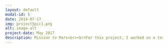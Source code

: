 ```yaml
---
layout: default
modal-id: 5
date: 2014-07-17
img: project5pic1.png
alt: image-alt
project-date: May 2017
description: Mission to Mars<br><br>For this project, I worked on a team of four to create a robot that would compete against other teams to complete five different tasks. To complete this task, I worked on prototyping a machine using SolidWorks as well as working to integrate mechatronics into the robot using LabVIEW. In addition, I worked on fabricating parts of the robot as well as conducting quality tests to ensure reliability and accuracy during the competition.The picture below shows a CAD model of the final robot that was created for competition<br><br><img src="img/portfolio/project5pic1.png" class="img-responsive img-centered">The video below explains the rules of the game, the design decisions, the CAD model, as well as the performance of the machine.<br><br><iframe src="https://drive.google.com/file/d/1DjSq9fJcB0T9Q5bqlI8wqk4v1CL7YLol/preview" width="300" height="200"></iframe>
---
```

